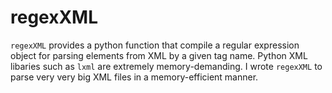 # regexXML

`regexXML` provides a python function that compile a regular expression object for parsing elements from XML by a given tag name.
Python XML libaries such as `lxml` are extremely memory-demanding.
I wrote `regexXML` to parse very very big XML files in a memory-efficient manner.


